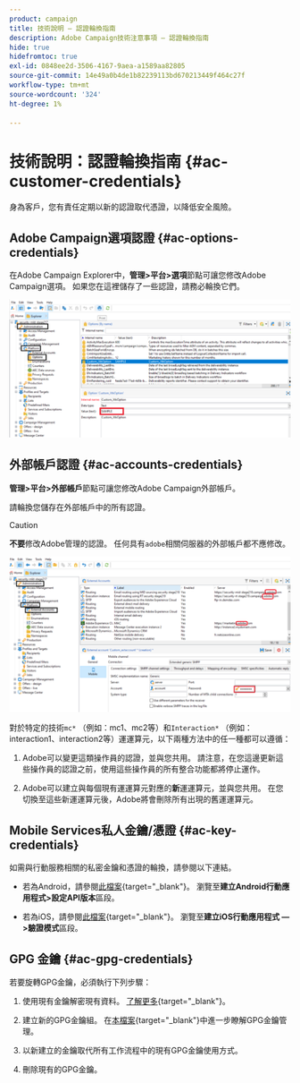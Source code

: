 ```yaml
---
product: campaign
title: 技術說明 — 認證輪換指南
description: Adobe Campaign技術注意事項 — 認證輪換指南
hide: true
hidefromtoc: true
exl-id: 0848ee2d-3506-4167-9aea-a1589aa82805
source-git-commit: 14e49a0b4de1b82239113bd670213449f464c27f
workflow-type: tm+mt
source-wordcount: '324'
ht-degree: 1%

---
```


# 技術說明：認證輪換指南 {#ac-customer-credentials}

身為客戶，您有責任定期以新的認證取代憑證，以降低安全風險。

## Adobe Campaign選項認證 {#ac-options-credentials}

在Adobe Campaign Explorer中，**管理>平台>選項**&#x200B;節點可讓您修改Adobe Campaign選項。 如果您在這裡儲存了一些認證，請務必輪換它們。

![](assets/technote-2.png)

## 外部帳戶認證 {#ac-accounts-credentials}

**管理>平台>外部帳戶**&#x200B;節點可讓您修改Adobe Campaign外部帳戶。

請輪換您儲存在外部帳戶中的所有認證。

>[!CAUTION]
>
>**不要**&#x200B;修改Adobe管理的認證。 任何具有`adobe`相關伺服器的外部帳戶都不應修改。

![](assets/technote-1.png)

對於特定的技術`mc*` （例如：mc1、mc2等）和`Interaction*` （例如：interaction1、interaction2等）運運算元，以下兩種方法中的任一種都可以遵循：

1. Adobe可以變更這類操作員的認證，並與您共用。 請注意，在您這邊更新這些操作員的認證之前，使用這些操作員的所有整合功能都將停止運作。

1. Adobe可以建立與每個現有運運算元對應的&#x200B;**新**&#x200B;運運算元，並與您共用。 在您切換至這些新運運算元後，Adobe將會刪除所有出現的舊運運算元。


## Mobile Services私人金鑰/憑證  {#ac-key-credentials}

如需與行動服務相關的私密金鑰和憑證的輪換，請參閱以下連結。

* 若為Android，請參閱[此檔案](https://experienceleague.adobe.com/en/docs/campaign-classic/using/sending-messages/sending-push-notifications/configure-the-mobile-app/configuring-the-mobile-application-android){target="_blank"}。
瀏覽至&#x200B;**建立Android行動應用程式>設定API版本**&#x200B;區段。

* 若為iOS，請參閱[此檔案](https://experienceleague.adobe.com/en/docs/campaign-classic/using/sending-messages/sending-push-notifications/configure-the-mobile-app/configuring-the-mobile-application){target="_blank"}。
瀏覽至&#x200B;**建立iOS行動應用程式 — >驗證模式**&#x200B;區段。

## GPG 金鑰 {#ac-gpg-credentials}

若要旋轉GPG金鑰，必須執行下列步驟：

1. 使用現有金鑰解密現有資料。 [了解更多](https://experienceleague.adobe.com/en/docs/control-panel/using/instances-settings/gpg-keys-management#decrypting-data){target="_blank"}。

1. 建立新的GPG金鑰組。 在[本檔案](https://experienceleague.adobe.com/en/docs/control-panel/using/instances-settings/gpg-keys-management#decrypting-data){target="_blank"}中進一步瞭解GPG金鑰管理。

1. 以新建立的金鑰取代所有工作流程中的現有GPG金鑰使用方式。

1. 刪除現有的GPG金鑰。

